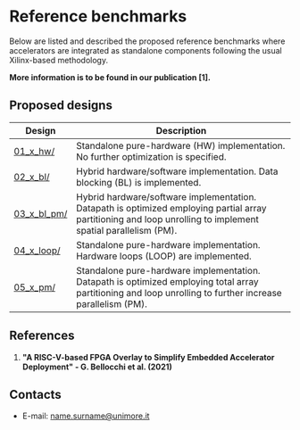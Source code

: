Reference benchmarks
==================================
Below are listed and described the proposed reference benchmarks where accelerators are integrated as standalone components following the usual Xilinx-based methodology.

**More information is to be found in our publication [1].**

## Proposed designs
Design | Description |
---------------|-----------------------|
[01_x_hw/][]|Standalone pure-hardware (HW) implementation. No further optimization is specified.|
[02_x_bl/][]|Hybrid hardware/software implementation. Data blocking (BL) is implemented.|
[03_x_bl_pm/][]|Hybrid hardware/software implementation. Datapath is optimized employing partial array partitioning and loop unrolling to implement spatial parallelism (PM).|
[04_x_loop/][]|Standalone pure-hardware implementation. Hardware loops (LOOP) are implemented.|
[05_x_pm/][]|Standalone pure-hardware implementation. Datapath is optimized employing total array partitioning and loop unrolling to further increase parallelism (PM).|

## References
1) **"A RISC-V-based FPGA Overlay to Simplify Embedded Accelerator Deployment" - G. Bellocchi et al. (2021)**

## Contacts
* E-mail: <name.surname@unimore.it>

[.]:.
[01_x_hw/]:01_x_hw/
[02_x_bl/]:02_x_bl/
[03_x_bl_pm/]:03_x_bl_pm/
[04_x_loop/]:04_x_loop/
[05_x_pm/]:05_x_pm/
